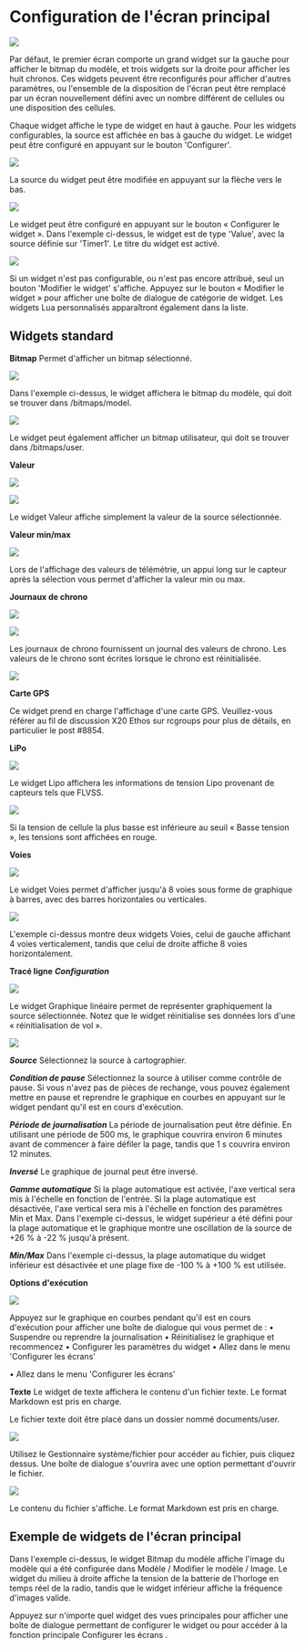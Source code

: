 # Configuration de l'écran principal

![](../.gitbook/assets/????????.jpeg)

Par défaut, le premier écran comporte un grand widget sur la gauche pour afficher le bitmap du modèle, et trois widgets sur la droite pour afficher les huit chronos. Ces widgets peuvent être reconfigurés pour afficher d'autres paramètres, ou l'ensemble de la disposition de l'écran peut être remplacé par un écran nouvellement défini avec un nombre différent de cellules ou une disposition des cellules.

Chaque widget affiche le type de widget en haut à gauche. Pour les widgets configurables, la source est affichée en bas à gauche du widget. Le widget peut être configuré en appuyant sur le bouton 'Configurer'.

![](../.gitbook/assets/????????.jpeg)

La source du widget peut être modifiée en appuyant sur la flèche vers le bas.

![](../.gitbook/assets/????????.jpeg)

Le widget peut être configuré en appuyant sur le bouton « Configurer le widget ».
Dans l'exemple ci-dessus, le widget est de type 'Value', avec la source définie sur 'Timer1'. Le titre du widget est activé.

![](../.gitbook/assets/????????.jpeg)

Si un widget n'est pas configurable, ou n'est pas encore attribué, seul un bouton 'Modifier le widget' s'affiche. Appuyez sur le bouton « Modifier le widget » pour afficher une boîte de dialogue de catégorie de widget. Les widgets Lua personnalisés apparaîtront également dans la liste. 

## Widgets standard

**Bitmap**
Permet d'afficher un bitmap sélectionné.

![](../.gitbook/assets/????????.jpeg)

Dans l'exemple ci-dessus, le widget affichera le bitmap du modèle, qui doit se trouver dans /bitmaps/model.

![](../.gitbook/assets/????????.jpeg)

Le widget peut également afficher un bitmap utilisateur, qui doit se trouver dans /bitmaps/user.

**Valeur**

![](../.gitbook/assets/????????.jpeg)

![](../.gitbook/assets/????????.jpeg)

Le widget Valeur affiche simplement la valeur de la source sélectionnée.

**Valeur min/max**

![](../.gitbook/assets/????????.jpeg)

Lors de l'affichage des valeurs de télémétrie, un appui long sur le capteur après la sélection vous permet d'afficher la valeur min ou max.

**Journaux de chrono**

![](../.gitbook/assets/????????.jpeg)

![](../.gitbook/assets/????????.jpeg)

Les journaux de chrono fournissent un journal des valeurs de chrono. Les valeurs de le chrono sont écrites lorsque le chrono est réinitialisée.

![](../.gitbook/assets/????????.jpeg)

**Carte GPS**

Ce widget prend en charge l'affichage d'une carte GPS. Veuillez-vous référer au fil de discussion X20 Ethos sur rcgroups pour plus de détails, en particulier le post #8854.

**LiPo**

![](../.gitbook/assets/????????.jpeg)

Le widget Lipo affichera les informations de tension Lipo provenant de capteurs tels que FLVSS.

![](../.gitbook/assets/????????.jpeg)

Si la tension de cellule la plus basse est inférieure au seuil « Basse tension », les tensions sont affichées en rouge.

**Voies**

![](../.gitbook/assets/????????.jpeg)

Le widget Voies permet d'afficher jusqu'à 8 voies sous forme de graphique à barres, avec des barres horizontales ou verticales.

![](../.gitbook/assets/????????.jpeg)

L'exemple ci-dessus montre deux widgets Voies, celui de gauche affichant 4 voies verticalement, tandis que celui de droite affiche 8 voies horizontalement.

**Tracé ligne**
***Configuration***

![](../.gitbook/assets/????????.jpeg)

Le widget Graphique linéaire permet de représenter graphiquement la source sélectionnée.
Notez que le widget réinitialise ses données lors d'une « réinitialisation de vol ».

![](../.gitbook/assets/????????.jpeg)

***Source***
Sélectionnez la source à cartographier.

***Condition de pause***
Sélectionnez la source à utiliser comme contrôle de pause. Si vous n'avez pas de pièces de rechange, vous pouvez également mettre en pause et reprendre le graphique en courbes en appuyant sur le widget pendant qu'il est en cours d'exécution.

***Période de journalisation***
La période de journalisation peut être définie. En utilisant une période de 500 ms, le graphique couvrira environ 6 minutes avant de commencer à faire défiler la page, tandis que 1 s couvrira environ 12 minutes.

***Inversé***
Le graphique de journal peut être inversé.

***Gamme automatique***
Si la plage automatique est activée, l'axe vertical sera mis à l'échelle en fonction de l'entrée. Si la plage automatique est désactivée, l'axe vertical sera mis à l'échelle en fonction des paramètres Min et Max. Dans l'exemple ci-dessus, le widget supérieur a été défini pour la plage automatique et le graphique montre une oscillation de la source de +26 % à -22 % jusqu'à présent.

***Min/Max***
Dans l'exemple ci-dessus, la plage automatique du widget inférieur est désactivée et une plage fixe de -100 % à +100 % est utilisée.

**Options d'exécution**
 
![](../.gitbook/assets/????????.jpeg)

Appuyez sur le graphique en courbes pendant qu'il est en cours d'exécution pour afficher une boîte de dialogue qui vous permet de :
•	Suspendre ou reprendre la journalisation
•	Réinitialisez le graphique et recommencez
•	Configurer les paramètres du widget
•	Allez dans le menu 'Configurer les écrans'

•	Allez dans le menu 'Configurer les écrans'

**Texte**
Le widget de texte affichera le contenu d'un fichier texte. Le format Markdown est pris en charge.

Le fichier texte doit être placé dans un dossier nommé documents/user.
 
![](../.gitbook/assets/????????.jpeg)
 
Utilisez le Gestionnaire système/fichier pour accéder au fichier, puis cliquez dessus. Une boîte de dialogue s'ouvrira avec une option permettant d'ouvrir le fichier.
 
![](../.gitbook/assets/????????.jpeg)
 
Le contenu du fichier s'affiche.  Le format Markdown est pris en charge.


## Exemple de widgets de l'écran principal

Dans l'exemple ci-dessus, le widget Bitmap du modèle affiche l'image du modèle qui a été configurée dans Modèle / Modifier le modèle / Image. Le widget du milieu à droite affiche la tension de la batterie de l'horloge en temps réel de la radio, tandis que le widget inférieur affiche la fréquence d'images valide.
 
Appuyez sur n'importe quel widget des vues principales pour afficher une boîte de dialogue permettant de configurer le widget ou pour accéder à la fonction principale Configurer les écrans .
